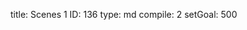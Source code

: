 title:          Scenes 1
ID:             136
type:           md
compile:        2
setGoal:        500


